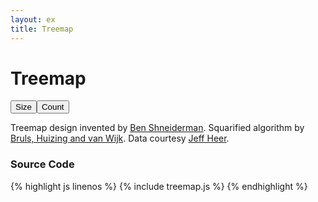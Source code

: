 ```yaml
---
layout: ex
title: Treemap
---
```


# Treemap

<div class="gallery" id="chart">
  <button id="size" class="first active">
    Size
  </button
  ><button id="count" class="last">
    Count
  </button><p/>
</div>

<link type="text/css" rel="stylesheet" href="button.css"/>
<link type="text/css" rel="stylesheet" href="treemap.css"/>
<script type="text/javascript" src="../d3.layout.js?1.29.0"> </script>
<script type="text/javascript" src="treemap.js"> </script>

Treemap design invented by [Ben Shneiderman](http://www.cs.umd.edu/~ben/).
Squarified algorithm by [Bruls, Huizing and van Wijk](http://citeseerx.ist.psu.edu/viewdoc/summary?doi=10.1.1.36.6685).
Data courtesy [Jeff Heer](http://flare.prefuse.org/).

### Source Code

{% highlight js linenos %}
{% include treemap.js %}
{% endhighlight %}
